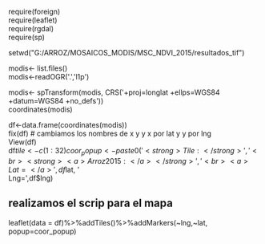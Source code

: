 require(foreign)  
require(leaflet)  
require(rgdal)  
require(sp)  



setwd("G:/ARROZ/MOSAICOS_MODIS/MSC_NDVI_2015/resultados_tif")

modis<- list.files()  
modis<-readOGR('.','l1p')  

modis<- spTransform(modis, CRS('+proj=longlat +ellps=WGS84 +datum=WGS84 +no_defs'))  
coordinates(modis)  

df<-data.frame(coordinates(modis))  
fix(df) # cambiamos los nombres de x y y x por lat y y por lng  
View(df)  
df$tile<-c(1:32)  
coor_popup<- paste0 ('<strong>Tile:</strong>',  
                    '<br><strong><a>Arroz 2015:</a></strong>',  
                    '<br><a>Lat=</a>',df$lat, '<br><a>Lng=</a>',df$lng)
                    
## realizamos el scrip para el mapa


leaflet(data = df)%>%addTiles()%>%addMarkers(~lng,~lat, popup=coor_popup)

